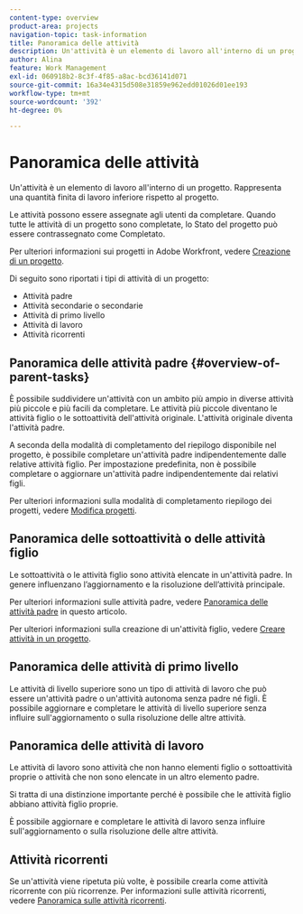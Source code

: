 ```yaml
---
content-type: overview
product-area: projects
navigation-topic: task-information
title: Panoramica delle attività
description: Un'attività è un elemento di lavoro all'interno di un progetto. Rappresenta una quantità finita di lavoro inferiore rispetto al progetto.
author: Alina
feature: Work Management
exl-id: 060918b2-8c3f-4f85-a8ac-bcd36141d071
source-git-commit: 16a34e4315d508e31859e962edd01026d01ee193
workflow-type: tm+mt
source-wordcount: '392'
ht-degree: 0%

---
```


# Panoramica delle attività

<!-- Audited: 01/2024 -->

Un&#39;attività è un elemento di lavoro all&#39;interno di un progetto. Rappresenta una quantità finita di lavoro inferiore rispetto al progetto.

Le attività possono essere assegnate agli utenti da completare. Quando tutte le attività di un progetto sono completate, lo Stato del progetto può essere contrassegnato come Completato.

Per ulteriori informazioni sui progetti in Adobe Workfront, vedere [Creazione di un progetto](../../../manage-work/projects/create-projects/create-project.md).

Di seguito sono riportati i tipi di attività di un progetto:

* Attività padre
* Attività secondarie o secondarie
* Attività di primo livello
* Attività di lavoro
* Attività ricorrenti

## Panoramica delle attività padre  {#overview-of-parent-tasks}

È possibile suddividere un&#39;attività con un ambito più ampio in diverse attività più piccole e più facili da completare. Le attività più piccole diventano le attività figlio o le sottoattività dell&#39;attività originale. L&#39;attività originale diventa l&#39;attività padre.

A seconda della modalità di completamento del riepilogo disponibile nel progetto, è possibile completare un&#39;attività padre indipendentemente dalle relative attività figlio. Per impostazione predefinita, non è possibile completare o aggiornare un&#39;attività padre indipendentemente dai relativi figli.

Per ulteriori informazioni sulla modalità di completamento riepilogo dei progetti, vedere [Modifica progetti](../../../manage-work/projects/manage-projects/edit-projects.md).

## Panoramica delle sottoattività o delle attività figlio

Le sottoattività o le attività figlio sono attività elencate in un&#39;attività padre. In genere influenzano l’aggiornamento e la risoluzione dell’attività principale.

Per ulteriori informazioni sulle attività padre, vedere [Panoramica delle attività padre](#overview-of-parent-tasks) in questo articolo.

Per ulteriori informazioni sulla creazione di un&#39;attività figlio, vedere [Creare attività in un progetto](../../../manage-work/tasks/create-tasks/create-tasks-in-project.md).

## Panoramica delle attività di primo livello

Le attività di livello superiore sono un tipo di attività di lavoro che può essere un&#39;attività padre o un&#39;attività autonoma senza padre né figli. È possibile aggiornare e completare le attività di livello superiore senza influire sull&#39;aggiornamento o sulla risoluzione delle altre attività.

## Panoramica delle attività di lavoro

Le attività di lavoro sono attività che non hanno elementi figlio o sottoattività proprie o attività che non sono elencate in un altro elemento padre.

Si tratta di una distinzione importante perché è possibile che le attività figlio abbiano attività figlio proprie.

È possibile aggiornare e completare le attività di lavoro senza influire sull&#39;aggiornamento o sulla risoluzione delle altre attività.

## Attività ricorrenti

Se un&#39;attività viene ripetuta più volte, è possibile crearla come attività ricorrente con più ricorrenze. Per informazioni sulle attività ricorrenti, vedere [Panoramica sulle attività ricorrenti](../../../manage-work/tasks/manage-tasks/recurring-tasks-overview.md).
